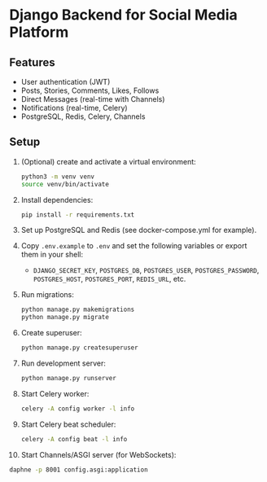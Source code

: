 # Django Backend for Social Media Platform

## Features
- User authentication (JWT)
- Posts, Stories, Comments, Likes, Follows
- Direct Messages (real-time with Channels)
- Notifications (real-time, Celery)
- PostgreSQL, Redis, Celery, Channels

## Setup

1. (Optional) create and activate a virtual environment:
   ```bash
   python3 -m venv venv
   source venv/bin/activate
   ```
2. Install dependencies:
   ```bash
   pip install -r requirements.txt
   ```

3. Set up PostgreSQL and Redis (see docker-compose.yml for example).

4. Copy `.env.example` to `.env` and set the following variables or export them in your shell:
   - `DJANGO_SECRET_KEY`, `POSTGRES_DB`, `POSTGRES_USER`, `POSTGRES_PASSWORD`, `POSTGRES_HOST`, `POSTGRES_PORT`, `REDIS_URL`, etc.

5. Run migrations:
   ```bash
   python manage.py makemigrations
   python manage.py migrate
   ```

6. Create superuser:
   ```bash
   python manage.py createsuperuser
   ```

7. Run development server:
   ```bash
   python manage.py runserver
   ```

8. Start Celery worker:
   ```bash
   celery -A config worker -l info
   ```
9. Start Celery beat scheduler:
   ```bash
   celery -A config beat -l info
   ```

10. Start Channels/ASGI server (for WebSockets):
   ```bash
   daphne -p 8001 config.asgi:application
   ```

